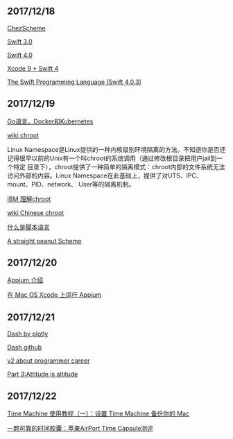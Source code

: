 ## 2017/12/18

[ChezScheme](https://github.com/cisco/ChezScheme)

[Swift 3.0](https://swift.org/blog/swift-3-0-released/)

[Swift 4.0](https://developer.apple.com/swift/)

[Xcode 9 + Swift 4](https://developer.apple.com/swift/resources/)

[The Swift Programming Language (Swift 4.0.3) ](https://developer.apple.com/library/content/documentation/Swift/Conceptual/Swift_Programming_Language/index.html#//apple_ref/doc/uid/TP40014097-CH3-ID0)

## 2017/12/19

[Go语言，Docker和Kubernetes](http://www.jianshu.com/p/d3569613fcf8)

[wiki chroot](https://en.wikipedia.org/wiki/Chroot)

Linux Namespace是Linux提供的一种内核级别环境隔离的方法。不知道你是否还记得很早以前的Unix有一个叫chroot的系统调用（通过修改根目录把用户jail到一个特定
目录下），chroot提供了一种简单的隔离模式：chroot内部的文件系统无法访问外部的内容。Linux Namespace在此基础上，提供了对UTS、IPC、mount、PID、network、
User等的隔离机制。

[IBM 理解chroot](https://www.ibm.com/developerworks/cn/linux/l-cn-chroot/index.html)

[wiki Chinese chroot](https://zh.wikipedia.org/wiki/Chroot)

[什么是脚本语言](http://www.yinwang.org/blog-cn/2013/03/29/scripting-language)

[A straight peanut Scheme](http://www.jianshu.com/p/8893ff7f80a4)

## 2017/12/20

[Appium 介绍](http://appium.io/docs/cn/about-appium/intro/)

[在 Mac OS Xcode 上运行 Appium](http://appium.io/docs/cn/appium-setup/running-on-osx/#xcode-8-ios-10-xcuitest)

## 2017/12/21

[Dash by plotly](https://plot.ly/products/dash/)

[Dash github](https://github.com/plotly/dash)

[v2 about programmer career](https://www.v2ex.com/t/416574#reply32)

[Part 3:Attitude is altitude](http://www.iqiyi.com/w_19rrbzbnx9.html)

## 2017/12/22

[Time Machine 使用教程（一）：设置 Time Machine 备份你的 Mac](https://sspai.com/post/30550)

[一颗可靠的时间胶囊：苹果AirPort Time Capsule测评](https://sspai.com/post/24181)










